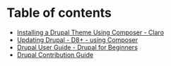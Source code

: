 # Table of contents

* [Installing a Drupal Theme Using Composer - Claro](README.md)
* [Updating Drupal - D8+ - using Composer](updating-drupal-d8+-using-composer.md)
* [Drupal User Guide - Drupal for Beginners](https://www.drupal.org/docs/user_guide/en/index.html)
* [Drupal Contribution Guide](https://drupalcontributions.opensocial.site/book-page/first-time-contribution-workshop-videos)

